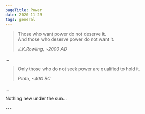 ```yaml
---
pageTitle: Power
date: 2020-11-23
tags: general
---
```

<blockquote><p>Those who want power do not deserve it.<br>And those who deserve power do not want it.</p><cite>J.K.Rowling, ~2000 AD</cite></blockquote>
<p>...</p>
<blockquote><p>Only those who do not seek power are qualified to hold it.</p><cite>Plato,  ~400 BC</cite></blockquote>
<p>...</p>
<p>Nothing new under the sun...</p>
---

